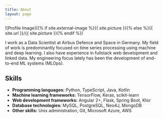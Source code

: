 ```yaml
---
title: About
layout: page
---
```

![Profile Image]({% if site.external-image %}{{ site.picture }}{% else %}{{ site.url }}/{{ site.picture }}{% endif %})

<p>I work as a Data Scientist at Airbus Defence and Space in Germany. My field of work is predominantly focused on time series processing using machine and deep learning. I also have experience in fullstack web development and linked data. My engineering focus lately has been the development of end-to-end ML systems (MLOps). </p>

<h2>Skills</h2>

<ul class="skill-list">
	<li><b>Programming languages:</b> Python, TypeScript, Java, Kotlin</li>
	<li><b>Machine learning frameworks:</b> TensorFlow, Keras, scikit-learn</li>
	<li><b>Web development frameworks:</b> Angular 2+, Flask, Spring Boot, Ktor</li>
	<li><b>Database technologies:</b> MySQL, PostgreSQL, Neo4J, MongoDB</li>
	<li><b>Other skills:</b> Unix administration, Git, Microsoft Azure, AWS</li>
</ul>

<!-- <h2>Projects</h2>

<ul>
	<li><a href="https://github.com/">Lorem Lorem</a></li>
	<li><a href="https://github.com/">Ipsum Dolor</a></li>
	<li><a href="https://github.com/">Dolor Lorem</a></li>
</ul> -->
